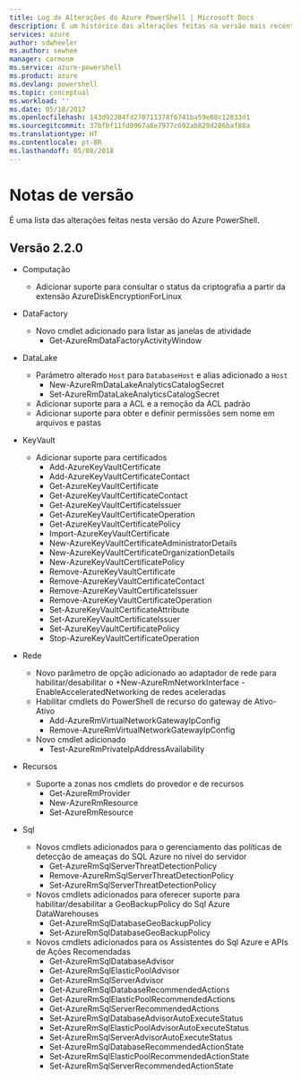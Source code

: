 ```yaml
---
title: Log de Alterações do Azure PowerShell | Microsoft Docs
description: É um histórico das alterações feitas na versão mais recente do Azure PowerShell.
services: azure
author: sdwheeler
ms.author: sewhee
manager: carmonm
ms.service: azure-powershell
ms.product: azure
ms.devlang: powershell
ms.topic: conceptual
ms.workload: ''
ms.date: 05/18/2017
ms.openlocfilehash: 143d92384fd270711378f6741ba59e88c12833d1
ms.sourcegitcommit: 37bfbf11fd0967a8e7977c692ab829d286baf88a
ms.translationtype: HT
ms.contentlocale: pt-BR
ms.lasthandoff: 05/08/2018
---
```

# <a name="release-notes"></a>Notas de versão

É uma lista das alterações feitas nesta versão do Azure PowerShell.

## <a name="version-220"></a>Versão 2.2.0
* Computação
  - Adicionar suporte para consultar o status da criptografia a partir da extensão AzureDiskEncryptionForLinux
* DataFactory
  - Novo cmdlet adicionado para listar as janelas de atividade
    + Get-AzureRmDataFactoryActivityWindow
* DataLake
  - Parâmetro alterado `Host` para `DatabaseHost` e alias adicionado a `Host`
    + New-AzureRmDataLakeAnalyticsCatalogSecret
    + Set-AzureRmDataLakeAnalyticsCatalogSecret
  - Adicionar suporte para a ACL e a remoção da ACL padrão
  - Adicionar suporte para obter e definir permissões sem nome em arquivos e pastas
* KeyVault
  - Adicionar suporte para certificados
    + Add-AzureKeyVaultCertificate
    + Add-AzureKeyVaultCertificateContact
    + Get-AzureKeyVaultCertificate
    + Get-AzureKeyVaultCertificateContact
    + Get-AzureKeyVaultCertificateIssuer
    + Get-AzureKeyVaultCertificateOperation
    + Get-AzureKeyVaultCertificatePolicy
    + Import-AzureKeyVaultCertificate
    + New-AzureKeyVaultCertificateAdministratorDetails
    + New-AzureKeyVaultCertificateOrganizationDetails
    + New-AzureKeyVaultCertificatePolicy
    + Remove-AzureKeyVaultCertificate
    + Remove-AzureKeyVaultCertificateContact
    + Remove-AzureKeyVaultCertificateIssuer
    + Remove-AzureKeyVaultCertificateOperation
    + Set-AzureKeyVaultCertificateAttribute
    + Set-AzureKeyVaultCertificateIssuer
    + Set-AzureKeyVaultCertificatePolicy
    + Stop-AzureKeyVaultCertificateOperation
* Rede

  - Novo parâmetro de opção adicionado ao adaptador de rede para habilitar/desabilitar o +New-AzureRmNetworkInterface -EnableAcceleratedNetworking de redes aceleradas
  - Habilitar cmdlets do PowerShell de recurso do gateway de Ativo-Ativo
    + Add-AzureRmVirtualNetworkGatewayIpConfig
    + Remove-AzureRmVirtualNetworkGatewayIpConfig
  - Novo cmdlet adicionado
    + Test-AzureRmPrivateIpAddressAvailability
* Recursos
  - Suporte a zonas nos cmdlets do provedor e de recursos
    + Get-AzureRmProvider
    + New-AzureRmResource
    + Set-AzureRmResource
* Sql
  - Novos cmdlets adicionados para o gerenciamento das políticas de detecção de ameaças do SQL Azure no nível do servidor
    + Get-AzureRmSqlServerThreatDetectionPolicy
    + Remove-AzureRmSqlServerThreatDetectionPolicy
    + Set-AzureRmSqlServerThreatDetectionPolicy
  - Novos cmdlets adicionados para oferecer suporte para habilitar/desabilitar a GeoBackupPolicy do Sql Azure DataWarehouses
    + Get-AzureRmSqlDatabaseGeoBackupPolicy
    + Set-AzureRmSqlDatabaseGeoBackupPolicy
  - Novos cmdlets adicionados para os Assistentes do Sql Azure e APIs de Ações Recomendadas
    + Get-AzureRmSqlDatabaseAdvisor
    + Get-AzureRmSqlElasticPoolAdvisor
    + Get-AzureRmSqlServerAdvisor
    + Get-AzureRmSqlDatabaseRecommendedActions
    + Get-AzureRmSqlElasticPoolRecommendedActions
    + Get-AzureRmSqlServerRecommendedActions
    + Set-AzureRmSqlDatabaseAdvisorAutoExecuteStatus
    + Set-AzureRmSqlElasticPoolAdvisorAutoExecuteStatus
    + Set-AzureRmSqlServerAdvisorAutoExecuteStatus
    + Set-AzureRmSqlDatabaseRecommendedActionState
    + Set-AzureRmSqlElasticPoolRecommendedActionState
    + Set-AzureRmSqlServerRecommendedActionState
